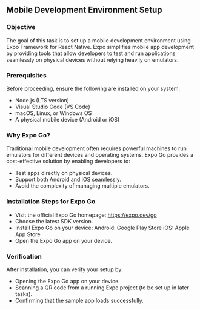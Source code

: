 ## Mobile Development Environment Setup
### Objective
The goal of this task is to set up a mobile development environment using Expo Framework for React Native. Expo simplifies mobile app development by providing tools that allow developers to test and run applications seamlessly on physical devices without relying heavily on emulators.

### Prerequisites
Before proceeding, ensure the following are installed on your system:

- Node.js (LTS version)
- Visual Studio Code (VS Code)
- macOS, Linux, or Windows OS
- A physical mobile device (Android or iOS)

### Why Expo Go?
Traditional mobile development often requires powerful machines to run emulators for different devices and operating systems. Expo Go provides a cost-effective solution by enabling developers to:

- Test apps directly on physical devices.
- Support both Android and iOS seamlessly.
- Avoid the complexity of managing multiple emulators.

### Installation Steps for Expo Go
- Visit the official Expo Go homepage: https://expo.dev/go
- Choose the latest SDK version.
- Install Expo Go on your device:
    Android: Google Play Store
    iOS: Apple App Store
- Open the Expo Go app on your device.

### Verification
After installation, you can verify your setup by:

- Opening the Expo Go app on your device.
- Scanning a QR code from a running Expo project (to be set up in later tasks).
- Confirming that the sample app loads successfully.
